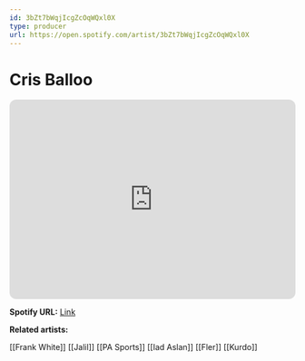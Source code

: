 ```yaml
---
id: 3bZt7bWqjIcgZcOqWQxl0X
type: producer
url: https://open.spotify.com/artist/3bZt7bWqjIcgZcOqWQxl0X
---
```

# Cris Balloo

<iframe style="border-radius:12px" src="https://open.spotify.com/embed/artist/3bZt7bWqjIcgZcOqWQxl0X" width="100%" height="352" frameBorder="0" allowfullscreen="" allow="autoplay; clipboard-write; encrypted-media; fullscreen; picture-in-picture" loading="lazy"></iframe>

**Spotify URL:** [Link](https://open.spotify.com/artist/3bZt7bWqjIcgZcOqWQxl0X)

**Related artists:**

[[Frank White]]
[[Jalil]]
[[PA Sports]]
[[Iad Aslan]]
[[Fler]]
[[Kurdo]]
